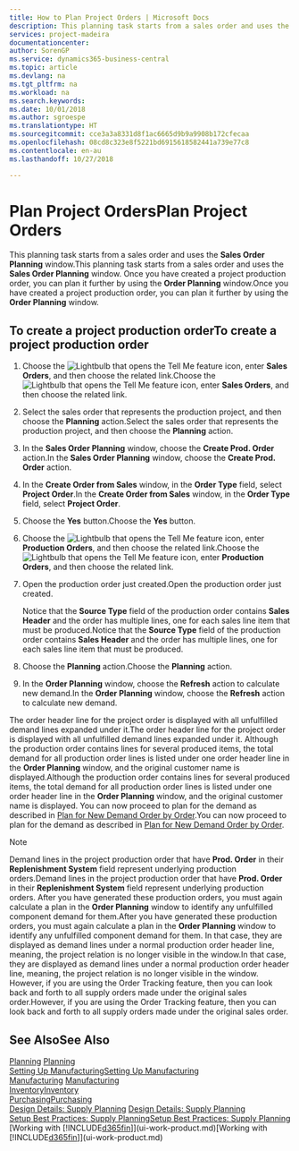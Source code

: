 ```yaml
---
title: How to Plan Project Orders | Microsoft Docs
description: This planning task starts from a sales order and uses the **Sales Order Planning** window. Once you have created a project production order, you can plan it further by using the **Order Planning** window.
services: project-madeira
documentationcenter: 
author: SorenGP
ms.service: dynamics365-business-central
ms.topic: article
ms.devlang: na
ms.tgt_pltfrm: na
ms.workload: na
ms.search.keywords: 
ms.date: 10/01/2018
ms.author: sgroespe
ms.translationtype: HT
ms.sourcegitcommit: cce3a3a8331d8f1ac6665d9b9a9908b172cfecaa
ms.openlocfilehash: 08cd8c323e8f5221bd6915618582441a739e77c8
ms.contentlocale: en-au
ms.lasthandoff: 10/27/2018

---
```

# <a name="plan-project-orders"></a><span data-ttu-id="223c5-104">Plan Project Orders</span><span class="sxs-lookup"><span data-stu-id="223c5-104">Plan Project Orders</span></span>
<span data-ttu-id="223c5-105">This planning task starts from a sales order and uses the **Sales Order Planning** window.</span><span class="sxs-lookup"><span data-stu-id="223c5-105">This planning task starts from a sales order and uses the **Sales Order Planning** window.</span></span> <span data-ttu-id="223c5-106">Once you have created a project production order, you can plan it further by using the **Order Planning** window.</span><span class="sxs-lookup"><span data-stu-id="223c5-106">Once you have created a project production order, you can plan it further by using the **Order Planning** window.</span></span>  

## <a name="to-create-a-project-production-order"></a><span data-ttu-id="223c5-107">To create a project production order</span><span class="sxs-lookup"><span data-stu-id="223c5-107">To create a project production order</span></span>  

1.  <span data-ttu-id="223c5-108">Choose the ![Lightbulb that opens the Tell Me feature](media/ui-search/search_small.png "Tell me what you want to do") icon, enter **Sales Orders**, and then choose the related link.</span><span class="sxs-lookup"><span data-stu-id="223c5-108">Choose the ![Lightbulb that opens the Tell Me feature](media/ui-search/search_small.png "Tell me what you want to do") icon, enter **Sales Orders**, and then choose the related link.</span></span>  
2.  <span data-ttu-id="223c5-109">Select the sales order that represents the production project, and then choose the **Planning** action.</span><span class="sxs-lookup"><span data-stu-id="223c5-109">Select the sales order that represents the production project, and then choose the **Planning** action.</span></span>  
4.  <span data-ttu-id="223c5-110">In the **Sales Order Planning** window, choose  the **Create Prod. Order** action.</span><span class="sxs-lookup"><span data-stu-id="223c5-110">In the **Sales Order Planning** window, choose  the **Create Prod. Order** action.</span></span>  
5.  <span data-ttu-id="223c5-111">In the **Create Order from Sales** window, in the **Order Type** field, select **Project Order**.</span><span class="sxs-lookup"><span data-stu-id="223c5-111">In the **Create Order from Sales** window, in the **Order Type** field, select **Project Order**.</span></span>  
6.  <span data-ttu-id="223c5-112">Choose the **Yes** button.</span><span class="sxs-lookup"><span data-stu-id="223c5-112">Choose the **Yes** button.</span></span>  
7.  <span data-ttu-id="223c5-113">Choose the ![Lightbulb that opens the Tell Me feature](media/ui-search/search_small.png "Tell me what you want to do") icon, enter **Production Orders**, and then choose the related link.</span><span class="sxs-lookup"><span data-stu-id="223c5-113">Choose the ![Lightbulb that opens the Tell Me feature](media/ui-search/search_small.png "Tell me what you want to do") icon, enter **Production Orders**, and then choose the related link.</span></span>
8. <span data-ttu-id="223c5-114">Open the production order just created.</span><span class="sxs-lookup"><span data-stu-id="223c5-114">Open the production order just created.</span></span>  

    <span data-ttu-id="223c5-115">Notice that the **Source Type** field of the production order contains **Sales Header** and the order has multiple lines, one for each sales line item that must be produced.</span><span class="sxs-lookup"><span data-stu-id="223c5-115">Notice that the **Source Type** field of the production order contains **Sales Header** and the order has multiple lines, one for each sales line item that must be produced.</span></span>  
9. <span data-ttu-id="223c5-116">Choose the **Planning** action.</span><span class="sxs-lookup"><span data-stu-id="223c5-116">Choose the **Planning** action.</span></span>
10. <span data-ttu-id="223c5-117">In the **Order Planning** window, choose the **Refresh** action to calculate new demand.</span><span class="sxs-lookup"><span data-stu-id="223c5-117">In the **Order Planning** window, choose the **Refresh** action to calculate new demand.</span></span>  

<span data-ttu-id="223c5-118">The order header line for the project order is displayed with all unfulfilled demand lines expanded under it.</span><span class="sxs-lookup"><span data-stu-id="223c5-118">The order header line for the project order is displayed with all unfulfilled demand lines expanded under it.</span></span> <span data-ttu-id="223c5-119">Although the production order contains lines for several produced items, the total demand for all production order lines is listed under one order header line in the **Order Planning** window, and the original customer name is displayed.</span><span class="sxs-lookup"><span data-stu-id="223c5-119">Although the production order contains lines for several produced items, the total demand for all production order lines is listed under one order header line in the **Order Planning** window, and the original customer name is displayed.</span></span> <span data-ttu-id="223c5-120">You can now proceed to plan for the demand as described in [Plan for New Demand Order by Order](production-how-to-plan-for-new-demand.md).</span><span class="sxs-lookup"><span data-stu-id="223c5-120">You can now proceed to plan for the demand as described in [Plan for New Demand Order by Order](production-how-to-plan-for-new-demand.md).</span></span>  

> [!NOTE]  
>  <span data-ttu-id="223c5-121">Demand lines in the project production order that have **Prod. Order** in their **Replenishment System** field represent underlying production orders.</span><span class="sxs-lookup"><span data-stu-id="223c5-121">Demand lines in the project production order that have **Prod. Order** in their **Replenishment System** field represent underlying production orders.</span></span> <span data-ttu-id="223c5-122">After you have generated these production orders, you must again calculate a plan in the **Order Planning** window to identify any unfulfilled component demand for them.</span><span class="sxs-lookup"><span data-stu-id="223c5-122">After you have generated these production orders, you must again calculate a plan in the **Order Planning** window to identify any unfulfilled component demand for them.</span></span> <span data-ttu-id="223c5-123">In that case, they are displayed as demand lines under a normal production order header line, meaning, the project relation is no longer visible in the window.</span><span class="sxs-lookup"><span data-stu-id="223c5-123">In that case, they are displayed as demand lines under a normal production order header line, meaning, the project relation is no longer visible in the window.</span></span> <span data-ttu-id="223c5-124">However, if you are using the Order Tracking feature, then you can look back and forth to all supply orders made under the original sales order.</span><span class="sxs-lookup"><span data-stu-id="223c5-124">However, if you are using the Order Tracking feature, then you can look back and forth to all supply orders made under the original sales order.</span></span>  

## <a name="see-also"></a><span data-ttu-id="223c5-125">See Also</span><span class="sxs-lookup"><span data-stu-id="223c5-125">See Also</span></span>
<span data-ttu-id="223c5-126">[Planning](production-planning.md) </span><span class="sxs-lookup"><span data-stu-id="223c5-126">[Planning](production-planning.md) </span></span>  
[<span data-ttu-id="223c5-127">Setting Up Manufacturing</span><span class="sxs-lookup"><span data-stu-id="223c5-127">Setting Up Manufacturing</span></span>](production-configure-production-processes.md)  
<span data-ttu-id="223c5-128">[Manufacturing](production-manage-manufacturing.md)  </span><span class="sxs-lookup"><span data-stu-id="223c5-128">[Manufacturing](production-manage-manufacturing.md)  </span></span>  
[<span data-ttu-id="223c5-129">Inventory</span><span class="sxs-lookup"><span data-stu-id="223c5-129">Inventory</span></span>](inventory-manage-inventory.md)  
[<span data-ttu-id="223c5-130">Purchasing</span><span class="sxs-lookup"><span data-stu-id="223c5-130">Purchasing</span></span>](purchasing-manage-purchasing.md)  
<span data-ttu-id="223c5-131">[Design Details: Supply Planning](design-details-supply-planning.md) </span><span class="sxs-lookup"><span data-stu-id="223c5-131">[Design Details: Supply Planning](design-details-supply-planning.md) </span></span>  
[<span data-ttu-id="223c5-132">Setup Best Practices: Supply Planning</span><span class="sxs-lookup"><span data-stu-id="223c5-132">Setup Best Practices: Supply Planning</span></span>](setup-best-practices-supply-planning.md)  
<span data-ttu-id="223c5-133">[Working with [!INCLUDE[d365fin](includes/d365fin_md.md)]](ui-work-product.md)</span><span class="sxs-lookup"><span data-stu-id="223c5-133">[Working with [!INCLUDE[d365fin](includes/d365fin_md.md)]](ui-work-product.md)</span></span>

